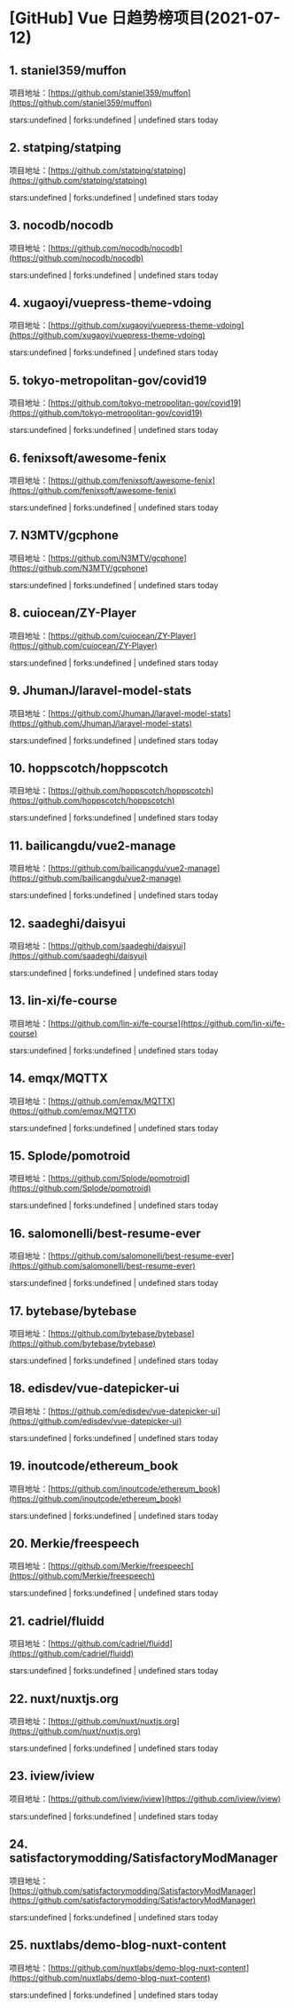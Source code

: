 # [GitHub] Vue 日趋势榜项目(2021-07-12)

## 1. staniel359/muffon 

项目地址：[https://github.com/staniel359/muffon](https://github.com/staniel359/muffon)

stars:undefined | forks:undefined | undefined stars today 



## 2. statping/statping 

项目地址：[https://github.com/statping/statping](https://github.com/statping/statping)

stars:undefined | forks:undefined | undefined stars today 



## 3. nocodb/nocodb 

项目地址：[https://github.com/nocodb/nocodb](https://github.com/nocodb/nocodb)

stars:undefined | forks:undefined | undefined stars today 



## 4. xugaoyi/vuepress-theme-vdoing 

项目地址：[https://github.com/xugaoyi/vuepress-theme-vdoing](https://github.com/xugaoyi/vuepress-theme-vdoing)

stars:undefined | forks:undefined | undefined stars today 



## 5. tokyo-metropolitan-gov/covid19 

项目地址：[https://github.com/tokyo-metropolitan-gov/covid19](https://github.com/tokyo-metropolitan-gov/covid19)

stars:undefined | forks:undefined | undefined stars today 



## 6. fenixsoft/awesome-fenix 

项目地址：[https://github.com/fenixsoft/awesome-fenix](https://github.com/fenixsoft/awesome-fenix)

stars:undefined | forks:undefined | undefined stars today 



## 7. N3MTV/gcphone 

项目地址：[https://github.com/N3MTV/gcphone](https://github.com/N3MTV/gcphone)

stars:undefined | forks:undefined | undefined stars today 



## 8. cuiocean/ZY-Player 

项目地址：[https://github.com/cuiocean/ZY-Player](https://github.com/cuiocean/ZY-Player)

stars:undefined | forks:undefined | undefined stars today 



## 9. JhumanJ/laravel-model-stats 

项目地址：[https://github.com/JhumanJ/laravel-model-stats](https://github.com/JhumanJ/laravel-model-stats)

stars:undefined | forks:undefined | undefined stars today 



## 10. hoppscotch/hoppscotch 

项目地址：[https://github.com/hoppscotch/hoppscotch](https://github.com/hoppscotch/hoppscotch)

stars:undefined | forks:undefined | undefined stars today 



## 11. bailicangdu/vue2-manage 

项目地址：[https://github.com/bailicangdu/vue2-manage](https://github.com/bailicangdu/vue2-manage)

stars:undefined | forks:undefined | undefined stars today 



## 12. saadeghi/daisyui 

项目地址：[https://github.com/saadeghi/daisyui](https://github.com/saadeghi/daisyui)

stars:undefined | forks:undefined | undefined stars today 



## 13. lin-xi/fe-course 

项目地址：[https://github.com/lin-xi/fe-course](https://github.com/lin-xi/fe-course)

stars:undefined | forks:undefined | undefined stars today 



## 14. emqx/MQTTX 

项目地址：[https://github.com/emqx/MQTTX](https://github.com/emqx/MQTTX)

stars:undefined | forks:undefined | undefined stars today 



## 15. Splode/pomotroid 

项目地址：[https://github.com/Splode/pomotroid](https://github.com/Splode/pomotroid)

stars:undefined | forks:undefined | undefined stars today 



## 16. salomonelli/best-resume-ever 

项目地址：[https://github.com/salomonelli/best-resume-ever](https://github.com/salomonelli/best-resume-ever)

stars:undefined | forks:undefined | undefined stars today 



## 17. bytebase/bytebase 

项目地址：[https://github.com/bytebase/bytebase](https://github.com/bytebase/bytebase)

stars:undefined | forks:undefined | undefined stars today 



## 18. edisdev/vue-datepicker-ui 

项目地址：[https://github.com/edisdev/vue-datepicker-ui](https://github.com/edisdev/vue-datepicker-ui)

stars:undefined | forks:undefined | undefined stars today 



## 19. inoutcode/ethereum_book 

项目地址：[https://github.com/inoutcode/ethereum_book](https://github.com/inoutcode/ethereum_book)

stars:undefined | forks:undefined | undefined stars today 



## 20. Merkie/freespeech 

项目地址：[https://github.com/Merkie/freespeech](https://github.com/Merkie/freespeech)

stars:undefined | forks:undefined | undefined stars today 



## 21. cadriel/fluidd 

项目地址：[https://github.com/cadriel/fluidd](https://github.com/cadriel/fluidd)

stars:undefined | forks:undefined | undefined stars today 



## 22. nuxt/nuxtjs.org 

项目地址：[https://github.com/nuxt/nuxtjs.org](https://github.com/nuxt/nuxtjs.org)

stars:undefined | forks:undefined | undefined stars today 



## 23. iview/iview 

项目地址：[https://github.com/iview/iview](https://github.com/iview/iview)

stars:undefined | forks:undefined | undefined stars today 



## 24. satisfactorymodding/SatisfactoryModManager 

项目地址：[https://github.com/satisfactorymodding/SatisfactoryModManager](https://github.com/satisfactorymodding/SatisfactoryModManager)

stars:undefined | forks:undefined | undefined stars today 



## 25. nuxtlabs/demo-blog-nuxt-content 

项目地址：[https://github.com/nuxtlabs/demo-blog-nuxt-content](https://github.com/nuxtlabs/demo-blog-nuxt-content)

stars:undefined | forks:undefined | undefined stars today 



